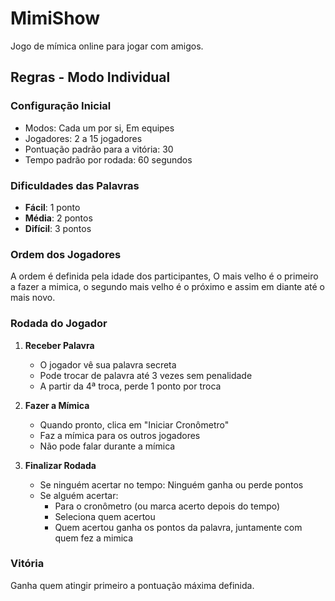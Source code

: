 # MimiShow

Jogo de mímica online para jogar com amigos.

## Regras - Modo Individual

### Configuração Inicial
- Modos: Cada um por si, Em equipes
- Jogadores: 2 a 15 jogadores
- Pontuação padrão para a vitória: 30
- Tempo padrão por rodada: 60 segundos

### Dificuldades das Palavras
- **Fácil**: 1 ponto
- **Média**: 2 pontos
- **Difícil**: 3 pontos

### Ordem dos Jogadores
A ordem é definida pela idade dos participantes, O mais velho é o primeiro a fazer a mimica, o segundo mais velho é o próximo e assim em diante até o mais novo.

### Rodada do Jogador

1. **Receber Palavra**
   - O jogador vê sua palavra secreta
   - Pode trocar de palavra até 3 vezes sem penalidade
   - A partir da 4ª troca, perde 1 ponto por troca

2. **Fazer a Mímica**
   - Quando pronto, clica em "Iniciar Cronômetro"
   - Faz a mímica para os outros jogadores
   - Não pode falar durante a mímica

3. **Finalizar Rodada**
   - Se ninguém acertar no tempo: Ninguém ganha ou perde pontos
   - Se alguém acertar: 
     - Para o cronômetro (ou marca acerto depois do tempo)
     - Seleciona quem acertou
     - Quem acertou ganha os pontos da palavra, juntamente com quem fez a mimica

### Vitória
Ganha quem atingir primeiro a pontuação máxima definida.
